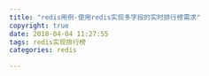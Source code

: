 ```yaml
---
title: "redis用例-使用redis实现多字段的实时排行榜需求"
copyright: true
date: 2018-04-04 11:27:55
tags: redis实现排行榜
categories: redis

---
```


